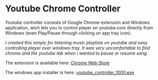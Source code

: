 # Youtube Chrome Controller

Youtube controller consists of Google Chrome extension and Windows application, wich lets you to control player on youtube.com directly from Windows (even Play/Pause through clicking on app tray icon).

*I created this simply for listening music playlists on youtube and easy controlling player over windows tray.
It was very uncomfortable to find chrome and the youtube tab when i wanted to pause or resume song.*

The extension is available here:
[Chrome Web Store](https://chrome.google.com/webstore/detail/youtube-controller/pahfijpgfgdfbegogmehlknhfbdhheig)

The windows app installer is here:
[youtube_controller_1000.exe](https://github.com/Gh61/youtube-chrome-controller/raw/master/Gh61.Youtube.Controller/Install/Output/youtube_controller_1000.exe)
